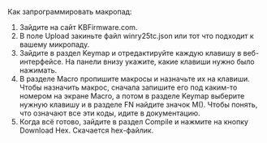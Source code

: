 Как запрограммировать макропад: 

1. Зайдите на сайт KBFirmware.com.   
1. В поле Upload закиньте файл winry25tc.json или тот что подходит к вашему микропаду.    
1. Зайдите в раздел Keymap и отредактируйте каждую клавишу в веб-интерфейсе. На панели внизу укажите, какие клавиши нужно было нажимать.     
1. В разделе Macro пропишите макросы и назначьте их на клавиши. Чтобы назначить макрос, сначала запишите его под каким-то номером на экране Macro, а потом в разделе Keymap выберите нужную клавишу и в разделе FN найдите значок M(). Чтобы понять, что означают все эти коды, идите в документацию.    
1. Когда всё готово, зайдите в раздел Compile и нажмите на кнопку Download Hex. Скачается hex-файлик.    

